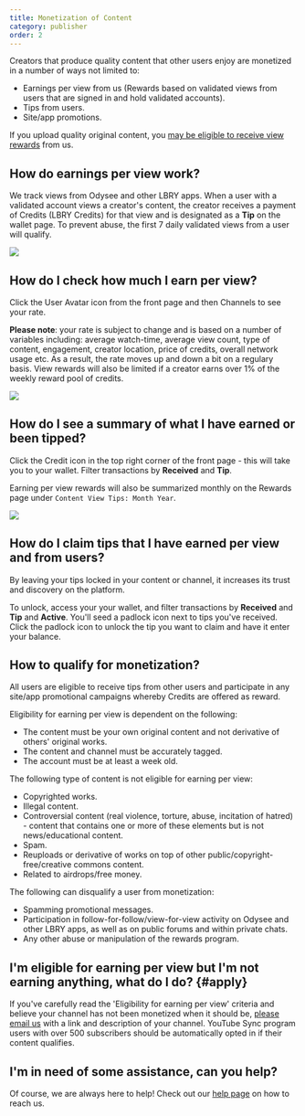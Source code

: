 ```yaml
---
title: Monetization of Content
category: publisher
order: 2
---
```


Creators that produce quality content that other users enjoy are monetized in a number of ways not limited to:
- Earnings per view from us (Rewards based on validated views from users that are signed in and hold validated accounts).
- Tips from users.
- Site/app promotions.

If you upload quality original content, you [may be eligible to receive view rewards](#apply) from us.

## How do earnings per view work?

We track views from Odysee and other LBRY apps. When a user with a validated account views a creator's content, the creator receives a payment of Credits (LBRY Credits) for that view and is designated as a **Tip** on the wallet page. To prevent abuse, the first 7 daily validated views from a user will qualify.  

![](https://thumbs.spee.ch/view/@thumbnails:4c/9decca5b3974f17a.jpeg)

## How do I check how much I earn per view?

Click the User Avatar icon from the front page and then Channels to see your rate.

**Please note**: your rate is subject to change and is based on a number of variables including: average watch-time, average view count, type of content, engagement, creator location, price of credits, overall network usage etc. As a result, the rate moves up and down a bit on a regulary basis. View rewards will also be limited if a creator earns over 1% of the weekly reward pool of credits.

![](https://spee.ch/9/e03f4142ae5abdb8.png)

## How do I see a summary of what I have earned or been tipped?

Click the Credit icon in the top right corner of the front page - this will take you to your wallet.
Filter transactions by **Received** and **Tip**.

Earning per view rewards will also be summarized monthly on the Rewards page under `Content View Tips: Month Year`.

![](https://thumbs.spee.ch/view/@thumbnails:4c/9decca5b3974f17a.jpeg)

## How do I claim tips that I have earned per view and from users?

By leaving your tips locked in your content or channel, it increases its trust and discovery on the platform. 

To unlock, access your your wallet, and filter transactions by **Received** and **Tip** and **Active**. You'll seed a padlock icon next to tips you've received.
Click the padlock icon to unlock the tip you want to claim and have it enter your balance. 

## How to qualify for monetization?

All users are eligible to receive tips from other users and participate in any site/app promotional campaigns whereby Credits are offered as reward.

Eligibility for earning per view is dependent on the following:

- The content must be your own original content and not derivative of others' original works.
- The content and channel must be accurately tagged.
- The account must be at least a week old.

The following type of content is not eligible for earning per view:

- Copyrighted works.
- Illegal content.
- Controversial content (real violence, torture, abuse, incitation of hatred) - content that contains one or more of these elements but is not news/educational content.
- Spam.
- Reuploads or derivative of works on top of other public/copyright-free/creative commons content.
- Related to airdrops/free money.

The following can disqualify a user from monetization:

- Spamming promotional messages.
- Participation in follow-for-follow/view-for-view activity on Odysee and other LBRY apps, as well as on public forums and within private chats.
- Any other abuse or manipulation of the rewards program.

## I'm eligible for earning per view but I'm not earning anything, what do I do? {#apply}

If you've carefully read the 'Eligibility for earning per view' criteria and believe your channel has not been monetized when it should be, [please email us](mailto:hello@lbry.com) with a link and description of your channel. YouTube Sync program users with over 500 subscribers should be automatically opted in if their content qualifies. 

## I'm in need of some assistance, can you help?

Of course, we are always here to help! Check out our [help page](https://lbry.com/faq/support) on how to reach us.
